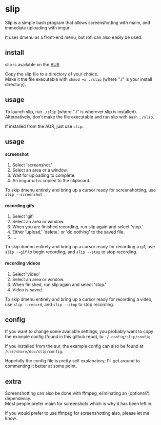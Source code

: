# slip
Slip is a simple bash program that allows screenshotting with maim, and immediate uploading with imgur.

It uses dmenu as a front-end menu, but rofi can also easily be used.

## install
slip is available on the [AUR](https://aur.archlinux.org/packages/slip/).

Copy the slip file to a directory of your choice.   
Make it the file executable with `chmod +x ./slip` (where "./" is your install directory).

## usage
To launch slip, run `./slip` (where "./" is wherever slip is installed).    
Alternatively, don't make the file executable and run slip with `bash ./slip`.

If installed from the AUR, just use `slip`.

## usage

#### screenshot
1. Select 'screenshot.'
2. Select an area or a window.
3. Wait for uploading to complete.
4. An imgur url is copied to the clipboard. 

To skip dmenu entirely and bring up a cursor ready for screenshotting, use `slip --screenshot`

#### recording gifs
1. Select 'gif.'
2. Select an area or window.     
3. When you are finished recording, run slip again and select 'stop.'      
4. Either 'upload,' 'delete,' or 'do nothing' to the saved file.
5. ...

To skip dmenu entirely and bring up a cursor ready for recording a gif, use `slip --gif` to begin recording, and `slip --stop` to stop recording.

#### recording videos
1. Select 'video'
2. Select an area or window.
3. When finished, run slip again and select 'stop.'
4. Video is saved.

To skip dmenu entirely and bring up a cursor ready for recording a video, use `slip --record`, and `slip --stop` to stop recording.

## config
If you want to change some available settings, you probably want to copy the example config (found in this github repo), to `~/.config/slip/config`.

If you installed from the aur, the example config can also be found at `/usr/share/doc/slip/config`.

Hopefully the config file is pretty self explanatory; I'll get around to commenting it better at some point.

## extra
Screenshotting can also be done with ffmpeg, eliminating an (optional?) dependency.     
Most people prefer maim for screenshots which is why it has been left in.

If you would prefer to use ffmpeg for screenshotting also, please let me know.
